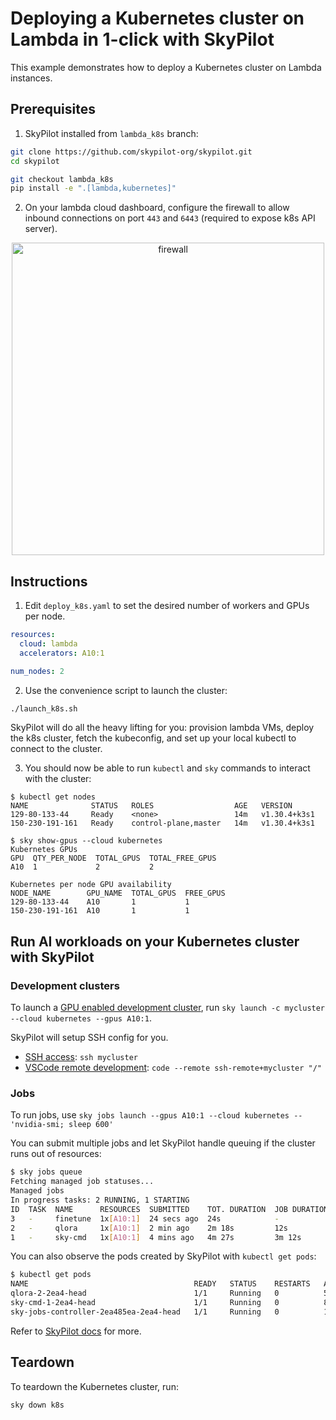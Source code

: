 # Deploying a Kubernetes cluster on Lambda in 1-click with SkyPilot

This example demonstrates how to deploy a Kubernetes cluster on Lambda instances.

## Prerequisites
1. SkyPilot installed from `lambda_k8s` branch:
```bash
git clone https://github.com/skypilot-org/skypilot.git
cd skypilot

git checkout lambda_k8s
pip install -e ".[lambda,kubernetes]"
```

2. On your lambda cloud dashboard, configure the firewall to allow inbound connections on port `443` and `6443` (required to expose k8s API server).

<p align="center">
<img src="https://i.imgur.com/uSA7BMH.png" alt="firewall" width="500"/>
</p>

## Instructions

1. Edit `deploy_k8s.yaml` to set the desired number of workers and GPUs per node.
```yaml
resources:
  cloud: lambda
  accelerators: A10:1

num_nodes: 2
```

2. Use the convenience script to launch the cluster:
```bash
./launch_k8s.sh
```

SkyPilot will do all the heavy lifting for you: provision lambda VMs, deploy the k8s cluster, fetch the kubeconfig, and set up your local kubectl to connect to the cluster.

3. You should now be able to run `kubectl` and `sky` commands to interact with the cluster:
```console
$ kubectl get nodes
NAME              STATUS   ROLES                  AGE   VERSION
129-80-133-44     Ready    <none>                 14m   v1.30.4+k3s1
150-230-191-161   Ready    control-plane,master   14m   v1.30.4+k3s1

$ sky show-gpus --cloud kubernetes
Kubernetes GPUs
GPU  QTY_PER_NODE  TOTAL_GPUS  TOTAL_FREE_GPUS
A10  1             2           2              

Kubernetes per node GPU availability
NODE_NAME        GPU_NAME  TOTAL_GPUS  FREE_GPUS
129-80-133-44    A10       1           1
150-230-191-161  A10       1           1
```

## Run AI workloads on your Kubernetes cluster with SkyPilot

### Development clusters
To launch a [GPU enabled development cluster](https://skypilot.readthedocs.io/en/latest/examples/interactive-development.html), run `sky launch -c mycluster --cloud kubernetes --gpus A10:1`. 

SkyPilot will setup SSH config for you.
* [SSH access](https://skypilot.readthedocs.io/en/latest/examples/interactive-development.html#ssh): `ssh mycluster`
* [VSCode remote development](https://skypilot.readthedocs.io/en/latest/examples/interactive-development.html#vscode): `code --remote ssh-remote+mycluster "/"`


### Jobs
To run jobs, use `sky jobs launch --gpus A10:1 --cloud kubernetes -- 'nvidia-smi; sleep 600'`

You can submit multiple jobs and let SkyPilot handle queuing if the cluster runs out of resources:
```bash
$ sky jobs queue
Fetching managed job statuses...
Managed jobs
In progress tasks: 2 RUNNING, 1 STARTING
ID  TASK  NAME      RESOURCES  SUBMITTED    TOT. DURATION  JOB DURATION  #RECOVERIES  STATUS
3   -     finetune  1x[A10:1]  24 secs ago  24s            -             0            STARTING
2   -     qlora     1x[A10:1]  2 min ago    2m 18s         12s           0            RUNNING
1   -     sky-cmd   1x[A10:1]  4 mins ago   4m 27s         3m 12s        0            RUNNING
```

You can also observe the pods created by SkyPilot with `kubectl get pods`:
```bash
$ kubectl get pods
NAME                                     READY   STATUS    RESTARTS   AGE
qlora-2-2ea4-head                        1/1     Running   0          5m31s
sky-cmd-1-2ea4-head                      1/1     Running   0          8m36s
sky-jobs-controller-2ea485ea-2ea4-head   1/1     Running   0          10m
```

Refer to [SkyPilot docs](https://skypilot.readthedocs.io/) for more.

## Teardown
To teardown the Kubernetes cluster, run:
```bash
sky down k8s
```
